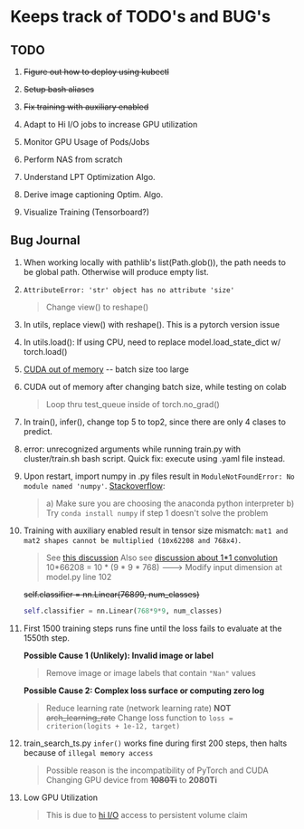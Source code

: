 # Keeps track of TODO's and BUG's

## TODO

1. ~~Figure out how to deploy using kubectl~~

2. ~~Setup bash aliases~~

3. ~~Fix training with auxiliary enabled~~

4. Adapt to Hi I/O jobs to increase GPU utilization 

5. Monitor GPU Usage of Pods/Jobs
   
5. Perform NAS from scratch

6. Understand LPT Optimization Algo.

7. Derive image captioning Optim. Algo.

8. Visualize Training (Tensorboard?)

## Bug Journal

1. When working locally with pathlib's list(Path.glob()), the path needs to be global path. Otherwise will produce empty list.
   
2. ```AttributeError: 'str' object has no attribute 'size'```
    > Change view() to reshape()

3. In utils, replace view() with reshape(). This is a pytorch version issue

4. In utils.load(): If using CPU, need to replace model.load_state_dict w/ torch.load()

5. [CUDA out of memory](https://pytorch.org/docs/stable/notes/faq.html) -- batch size too large

6. CUDA out of memory after changing batch size, while testing on colab 
   > Loop thru test_queue inside of torch.no_grad()

7. In train(), infer(), change top 5 to top2, since there are only 4 clases to predict.

8. error: unrecognized arguments while running train.py with cluster/train.sh bash script. Quick fix: execute using .yaml file instead. 

9.  Upon restart, import numpy in .py files result in ```ModuleNotFoundError: No module named 'numpy'```. [Stackoverflow](https://stackoverflow.com/a/40186317): 
    > a) Make sure you are choosing the anaconda python interpreter
    > b) Try ```conda install numpy``` if step 1 doesn't solve the problem 

10. Training with auxiliary enabled result in tensor size mismatch: ```mat1 and mat2 shapes cannot be multiplied (10x62208 and 768x4)```.
    > See [this discussion](https://stackoverflow.com/a/66338440)
    > Also see [discussion about 1*1 convolution](https://stats.stackexchange.com/questions/194142/what-does-1x1-convolution-mean-in-a-neural-network)
    > 10*66208 = 10 * (9 * 9 * 768) ---> Modify input dimension at model.py line 102

    ~~self.classifier = nn.Linear(768*9*9, num_classes)~~

    ```python
    self.classifier = nn.Linear(768*9*9, num_classes)
    ```

11. First 1500 training steps runs fine until the loss fails to evaluate at the 1550th step.

    **Possible Cause 1 (Unlikely): Invalid image or label**
    > Remove image or image labels that contain ```"Nan"``` values

    **Possible Cause 2: Complex loss surface or computing zero log**
    > Reduce learning rate (network learning rate) **NOT** ~~arch_learning_rate~~
    Change loss function to ```loss = criterion(logits + 1e-12, target)```

12. train_search_ts.py ```infer()```  works fine during first 200 steps, then halts because of ```illegal memory access```
    >  Possible reason is the incompatibility of PyTorch and CUDA
    > Changing GPU device from ~~**1080Ti**~~ to **2080Ti**

13. Low GPU Utilization
    > This is due to [hi I/O](https://pacificresearchplatform.org/userdocs/running/io-jobs/) access to persistent volume claim
    